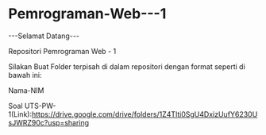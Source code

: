 # Pemrograman-Web---1
---Selamat Datang---


Repositori Pemrograman Web - 1


Silakan Buat Folder terpisah di dalam repositori dengan format seperti di bawah ini:


Nama-NIM

Soal UTS-PW-1(Link):https://drive.google.com/drive/folders/1Z4Tlti0SgU4DxizUufY6230UsJWRZ90c?usp=sharing
